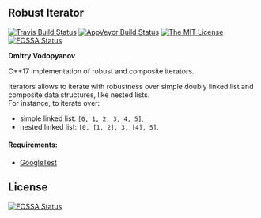## Robust Iterator
[![Travis Build Status](https://travis-ci.org/dmitryvodop/robust_iterator.svg?branch=master)](https://travis-ci.org/dmitryvodop/robust_iterator)
[![AppVeyor Build Status](https://ci.appveyor.com/api/projects/status/py7q2tmvy7b4kt8e/branch/master?svg=true)](https://ci.appveyor.com/project/dmitryvodop/robust-iterator/branch/master)
[![The MIT License](https://img.shields.io/github/license/mashape/apistatus.svg)](LICENSE)
[![FOSSA Status](https://app.fossa.io/api/projects/git%2Bgithub.com%2Fdmitryvodop%2Frobust_iterator.svg?type=shield)](https://app.fossa.io/projects/git%2Bgithub.com%2Fdmitryvodop%2Frobust_iterator?ref=badge_shield)


**Dmitry Vodopyanov**

C++17 implementation of robust and composite iterators.  

Iterators allows to iterate with robustness over simple doubly linked list and composite data structures, like nested lists.  
For instance, to iterate over: 

- simple linked list: ```[0, 1, 2, 3, 4, 5]```,
- nested linked list: ```[0, [1, 2], 3, [4], 5]```.

#### Requirements:

- [GoogleTest](https://github.com/google/googletest)


## License
[![FOSSA Status](https://app.fossa.io/api/projects/git%2Bgithub.com%2Fdmitryvodop%2Frobust_iterator.svg?type=large)](https://app.fossa.io/projects/git%2Bgithub.com%2Fdmitryvodop%2Frobust_iterator?ref=badge_large)